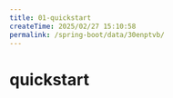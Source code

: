 ```yaml
---
title: 01-quickstart
createTime: 2025/02/27 15:10:58
permalink: /spring-boot/data/30enptvb/
---
```

# quickstart
